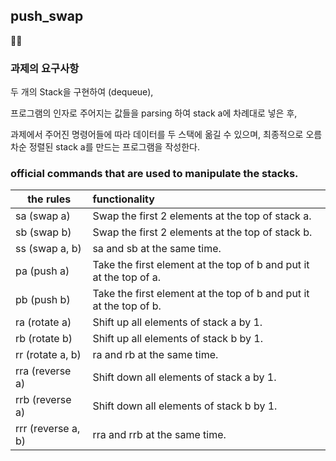 ## push_swap
🥞🥞

### 과제의 요구사항

두 개의 Stack을 구현하여 (dequeue),

프로그램의 인자로 주어지는 값들을 parsing 하여 stack a에 차례대로 넣은 후,

과제에서 주어진 명령어들에 따라 데이터를 두 스택에 옮길 수 있으며, 최종적으로 오름차순 정렬된 stack a를 만드는 프로그램을 작성한다.

### official commands that are used to manipulate the stacks.

| the rules			| functionality                  |
| ----------------- |:-----------------|
| sa (swap a)		| Swap the first 2 elements at the top of stack a. |
| sb (swap b)		| Swap the first 2 elements at the top of stack b. |
| ss (swap a, b)	| sa and sb at the same time. |
| pa (push a)		| Take the first element at the top of b and put it at the top of a. |
| pb (push b)		| Take the first element at the top of b and put it at the top of b. |
| ra (rotate a)		| Shift up all elements of stack a by 1. |
| rb (rotate b)		| Shift up all elements of stack b by 1. |
| rr (rotate a, b)	| ra and rb at the same time. |
| rra (reverse a)	| Shift down all elements of stack a by 1.|
| rrb (reverse a)	|  Shift down all elements of stack b by 1. |
| rrr (reverse a, b)| rra and rrb at the same time.|
